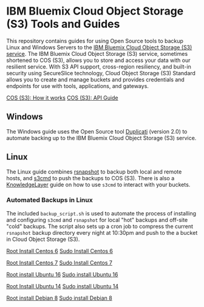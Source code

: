 # IBM Bluemix Cloud Object Storage (S3) Tools and Guides

This repository contains guides for using Open Source tools to backup Linux and Windows Servers to the [IBM Bluemix Cloud Object Storage (S3) service](http://www.softlayer.com/object-storage). The IBM Bluemix Cloud Object Storage (S3) service, sometimes shortened to COS (S3), allows you to store and access your data with our resilient service. With S3 API support, cross-region resiliency, and built-in security using SecureSlice technology, Cloud Object Storage (S3) Standard  allows you to create and manage buckets and provides credentials and endpoints for use with tools, applications, and gateways.

[COS (S3): How it works](https://www.ibm.com/cloud-computing/products/storage/object-storage/how-it-works/)
[COS (S3): API Guide](https://ibm-public-cos.github.io/crs-docs/)

## Windows
The Windows guide uses the Open Source tool [Duplicati](https://www.duplicati.com/) (version 2.0) to automate backing up to the IBM Bluemix Cloud Object Storage (S3) service. 

## Linux 
The Linux guide combines [rsnapshot](http://rsnapshot.org/) to backup both local and remote hosts, and [s3cmd](http://s3tools.org) to push the backups to COS (S3). There is also a [KnowledgeLayer](#) guide on how to use `s3cmd` to interact with your buckets.  

### Automated Backups in Linux 
The included `backup_script.sh` is used to automate the process of installing and configuring `s3cmd` and `rsnapshot` for local "hot" backups and off-site "cold" backups. The script also sets up a cron job to compress the current `rsnapshot` backup directory every night at 10:30pm and push to the a bucket in Cloud Object Storage (S3).

[Root Install Centos 6](https://asciinema.org/a/ahouyhtvv8tl1z22n7tv8e1tt)
[Sudo Install Centos 6](https://asciinema.org/a/as8hp9xxfnm01lyyfmacvefmh)

[Root Install Centos 7](https://asciinema.org/a/db5pz5am879lnuxes7at6a5v4)
[Sudo Install Centos 7](https://asciinema.org/a/556jfpytp2tt88ysudjxrl4d0)

[Root install Ubuntu 16](https://asciinema.org/a/315kcpilvvtyywb2lv8jc2j0g)
[Sudo install Ubuntu 16](https://asciinema.org/a/5e5r504r64wp8y1l55zocj0wy)

[Root Install Ubuntu 14](https://asciinema.org/a/7wwatcrx2ddyiuacs9uy5pu3l)
[Sudo install Ubuntu 14](https://asciinema.org/a/2wm1y5oyz2w90raxt40pgy7sl)

[Root install Debian 8](https://asciinema.org/a/1i7bmftmz5028i0e7djncqwgy)
[Sudo install Debian 8](https://asciinema.org/a/e9l3x4cjxsxkk40su4nt78h6n)
